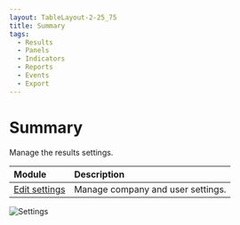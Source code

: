 ```yaml
---
layout: TableLayout-2-25_75
title: Summary
tags:
  - Results
  - Panels
  - Indicators
  - Reports
  - Events
  - Export
---
```


# Summary

Manage the results settings.

| Module                         | Description                       |
| :----------------------------- | :-------------------------------- |
| [Edit settings](edit_settings) | Manage company and user settings. |

![Settings](https://cdn.phishx.io/phishx-docs/images/phishx_results_settings_01.webp)
